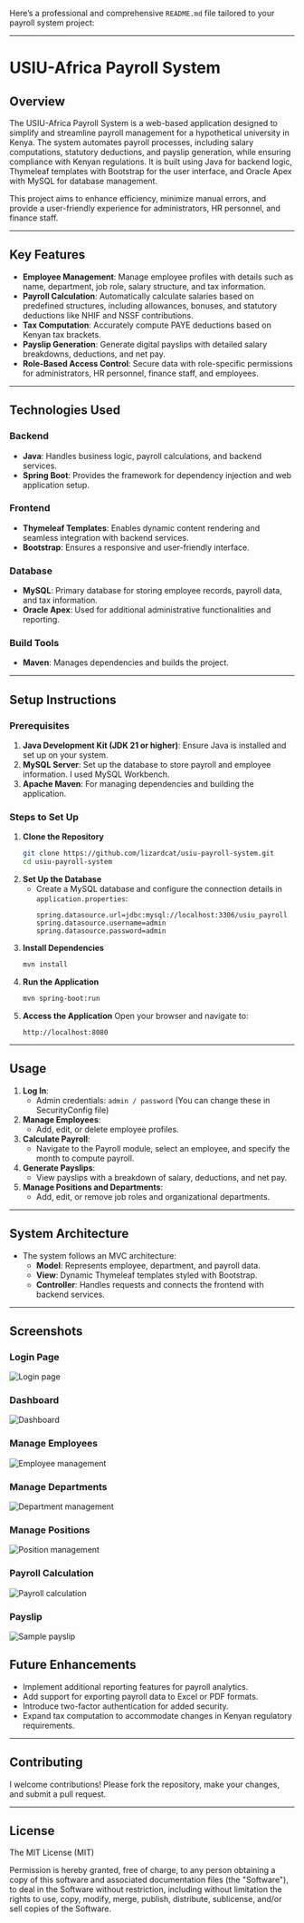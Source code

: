 Here’s a professional and comprehensive `README.md` file tailored to your payroll system project:

---

# **USIU-Africa Payroll System**

## **Overview**
The USIU-Africa Payroll System is a web-based application designed to simplify and streamline payroll management for a hypothetical university in Kenya. The system automates payroll processes, including salary computations, statutory deductions, and payslip generation, while ensuring compliance with Kenyan regulations. It is built using Java for backend logic, Thymeleaf templates with Bootstrap for the user interface, and Oracle Apex with MySQL for database management.

This project aims to enhance efficiency, minimize manual errors, and provide a user-friendly experience for administrators, HR personnel, and finance staff.

---

## **Key Features**
- **Employee Management**: Manage employee profiles with details such as name, department, job role, salary structure, and tax information.
- **Payroll Calculation**: Automatically calculate salaries based on predefined structures, including allowances, bonuses, and statutory deductions like NHIF and NSSF contributions.
- **Tax Computation**: Accurately compute PAYE deductions based on Kenyan tax brackets.
- **Payslip Generation**: Generate digital payslips with detailed salary breakdowns, deductions, and net pay.
- **Role-Based Access Control**: Secure data with role-specific permissions for administrators, HR personnel, finance staff, and employees.

---

## **Technologies Used**
### **Backend**
- **Java**: Handles business logic, payroll calculations, and backend services.
- **Spring Boot**: Provides the framework for dependency injection and web application setup.

### **Frontend**
- **Thymeleaf Templates**: Enables dynamic content rendering and seamless integration with backend services.
- **Bootstrap**: Ensures a responsive and user-friendly interface.

### **Database**
- **MySQL**: Primary database for storing employee records, payroll data, and tax information.
- **Oracle Apex**: Used for additional administrative functionalities and reporting.

### **Build Tools**
- **Maven**: Manages dependencies and builds the project.

---

## **Setup Instructions**
### **Prerequisites**
1. **Java Development Kit (JDK 21 or higher)**: Ensure Java is installed and set up on your system.
2. **MySQL Server**: Set up the database to store payroll and employee information. I used MySQL Workbench.
3. **Apache Maven**: For managing dependencies and building the application.

### **Steps to Set Up**
1. **Clone the Repository**
   ```bash
   git clone https://github.com/lizardcat/usiu-payroll-system.git
   cd usiu-payroll-system
   ```
2. **Set Up the Database**
    - Create a MySQL database and configure the connection details in `application.properties`:
      ```properties
      spring.datasource.url=jdbc:mysql://localhost:3306/usiu_payroll
      spring.datasource.username=admin
      spring.datasource.password=admin
      ```
3. **Install Dependencies**
   ```bash
   mvn install
   ```
4. **Run the Application**
   ```bash
   mvn spring-boot:run
   ```
5. **Access the Application**
   Open your browser and navigate to:
   ```
   http://localhost:8080
   ```

---

## **Usage**
1. **Log In**:
    - Admin credentials: `admin / password` (You can change these in SecurityConfig file)
2. **Manage Employees**:
    - Add, edit, or delete employee profiles.
3. **Calculate Payroll**:
    - Navigate to the Payroll module, select an employee, and specify the month to compute payroll.
4. **Generate Payslips**:
    - View payslips with a breakdown of salary, deductions, and net pay.
5. **Manage Positions and Departments**:
    - Add, edit, or remove job roles and organizational departments.

---

## **System Architecture**
- The system follows an MVC architecture:
    - **Model**: Represents employee, department, and payroll data.
    - **View**: Dynamic Thymeleaf templates styled with Bootstrap.
    - **Controller**: Handles requests and connects the frontend with backend services.

---

## **Screenshots**

### **Login Page**
![Login page](images/login_page.png)

### **Dashboard**
![Dashboard](images/dashboard_page.png)

### **Manage Employees**
![Employee management](images/employee_management_page.png)

### **Manage Departments**
![Department management](images/department_management_page.png)

### **Manage Positions**
![Position management](images/position_management_page.png)

### **Payroll Calculation**
![Payroll calculation](images/payroll_calculations_page.png)

### **Payslip**
![Sample payslip](images/payslip_sample.png)

## **Future Enhancements**
- Implement additional reporting features for payroll analytics.
- Add support for exporting payroll data to Excel or PDF formats.
- Introduce two-factor authentication for added security.
- Expand tax computation to accommodate changes in Kenyan regulatory requirements.

---

## **Contributing**
I welcome contributions! Please fork the repository, make your changes, and submit a pull request.

---

## **License**
The MIT License (MIT)

Permission is hereby granted, free of charge, to any person obtaining a copy of this software and associated documentation files (the "Software"), to deal in the Software without restriction, including without limitation the rights to use, copy, modify, merge, publish, distribute, sublicense, and/or sell copies of the Software.
